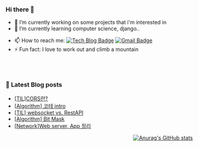 ### Hi there 👋


<!-- **LEEHYUNDONG/LEEHYUNDONG** is a ✨ _special_ ✨ repository because its `README.md` (this file) appears on your GitHub profile. -->


- 🔭 I’m currently working on some projects that i'm interested in
- 🌱 I’m currently learning computer science, django..
<!-- - 👯 I’m looking to collaborate on ...
- 🤔 I’m looking for help with ...
- 💬 Ask me about ... -->
- 📫 How to reach me: [![Tech Blog Badge](http://img.shields.io/badge/-Tech%20blog-black?style=flat-square&logo=github&link=https://zzsza.github.io/)](https://velog.io/@easttwave) [![Gmail Badge](https://img.shields.io/badge/Gmail-d14836?style=flat-square&logo=Gmail&logoColor=white&link=mailto:snugyun01@gmail.com)](mailto:easttwave@gmail.com)
- ⚡ Fun fact: I love to work out and climb a mountain
<!-- - 😄 Pronouns: ... -->

<br><br>
<div>
<div align=left width=50%>
     
### 📓 Latest Blog posts
<!-- BLOG-POST-LIST:START -->
- [[TIL]CORS란?](https://velog.io/@easttwave/TILCORS%EB%9E%80)
- [[Algorithm] 코테 intro](https://velog.io/@easttwave/Algorithm-%EC%8B%9C%EA%B0%84-%EB%B3%B5%EC%9E%A1%EB%8F%84)
- [[TIL] websocket vs. RestAPI](https://velog.io/@easttwave/TIL-websocket-vs.-RestAPI)
- [[Algorithm] Bit Mask](https://velog.io/@easttwave/Algorithm-Bit-Mask)
- [[Network]Web server, App 정리](https://velog.io/@easttwave/NetworkWeb-server-App-%EC%A0%95%EB%A6%AC)
<!-- BLOG-POST-LIST:END -->

</div>

<div align=right width=50%>

[![Anurag's GitHub stats](https://github-readme-stats.vercel.app/api?username=LEEHYUNDONG&show_icons=true&theme=dracula&repo=github-readme-stats)
](https://github.com/anuraghazra/github-readme-stats)

</div>
</div>
